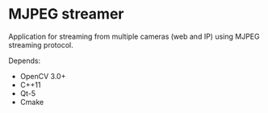 MJPEG streamer
=============================

Application for streaming from multiple cameras (web and IP) using MJPEG 
streaming protocol.


Depends:
- OpenCV 3.0+
- C++11
- Qt-5
- Cmake

